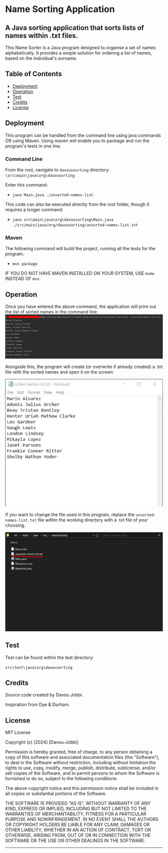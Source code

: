 # Name Sorting Application

## A Java sorting application that sorts lists of names within .txt files.
This Name Sorter is a Java program designed to organise a set of names alphabetically. It provides a simple solution for ordering a list of names, based on the individual's surname.

## Table of Contents


- [Deployment](#deployment)
- [Operation](#operation)
- [Test](#tests)
- [Credits](#credits)
- [License](#license)

## Deployment
This program can be handled from the command line using java commands OR using Maven. Using maven will enable you to package and run the program's tests in one line.

### Command Line ###
From the root, navigate to `davousourting` directory:
`\src\main\java\org\davousorting`

Enter this command:
- `java Main.java ./unsorted-names-list`

This code can also be executed directly from the root folder, though it requires a longer command:

- `java src\main\java\org\davousorting\Main.java ./src/main/java/org/davousorting/unsorted-names-list.txt`



### Maven ###

The following command will build the project, running all the tests for the program.

- `mvn package`

IF YOU DO NOT HAVE MAVEN INSTALLED ON YOUR SYSTEM, USE `mvmw` INSTEAD OF `mvn`.

## Operation

Once you have entered the above command, the application will print out the list of sorted names in the command line:
![terminal execution script](./assets/Screenshot_1.jpg)

Alongside this, the program will create (or overwrite if already created) a .txt file with the sorted names and open it on the screen:

![sorted names file](./assets/Screenshot_2.jpg)

If you want to change the file used in this program, replace the `unsorted-names-list.txt` file within the working directory with a .txt file of your choosing.

![working dir](./assets/Screenshot_4.jpg)

## Test

Test can be found within the test directory:

`src\test\java\org\davousorting`

## Credits

Source code created by Davou Jobbi.

Inspiration from Dye & Durham.

## License

MIT License

Copyright (c) [2024] [Davou-Jobbi]

Permission is hereby granted, free of charge, to any person obtaining a copy
of this software and associated documentation files (the "Software"), to deal
in the Software without restriction, including without limitation the rights
to use, copy, modify, merge, publish, distribute, sublicense, and/or sell
copies of the Software, and to permit persons to whom the Software is
furnished to do so, subject to the following conditions:

The above copyright notice and this permission notice shall be included in all
copies or substantial portions of the Software.

THE SOFTWARE IS PROVIDED "AS IS", WITHOUT WARRANTY OF ANY KIND, EXPRESS OR
IMPLIED, INCLUDING BUT NOT LIMITED TO THE WARRANTIES OF MERCHANTABILITY,
FITNESS FOR A PARTICULAR PURPOSE AND NONINFRINGEMENT. IN NO EVENT SHALL THE
AUTHORS OR COPYRIGHT HOLDERS BE LIABLE FOR ANY CLAIM, DAMAGES OR OTHER
LIABILITY, WHETHER IN AN ACTION OF CONTRACT, TORT OR OTHERWISE, ARISING FROM,
OUT OF OR IN CONNECTION WITH THE SOFTWARE OR THE USE OR OTHER DEALINGS IN THE
SOFTWARE.

---